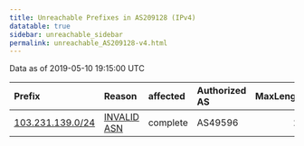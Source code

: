```yaml
---
title: Unreachable Prefixes in AS209128 (IPv4)
datatable: true
sidebar: unreachable_sidebar
permalink: unreachable_AS209128-v4.html
---
```


Data as of 2019-05-10 19:15:00 UTC


<div class="datatable-begin"></div>

| Prefix                                                     | Reason                                                                                                   | affected   | Authorized AS   |   MaxLength | Anchor                                         |   unreachable /24s |
|:-----------------------------------------------------------|:---------------------------------------------------------------------------------------------------------|:-----------|:----------------|------------:|:-----------------------------------------------|-------------------:|
| [103.231.139.0/24](https://stat.ripe.net/103.231.139.0/24) | [INVALID ASN](https://rpki-validator.ripe.net/announcement-preview?asn=AS209128&prefix=103.231.139.0/24) | complete   | AS49596         |          22 | [RIPE](unreachable_RIPE_NCC_RPKI_Root-v4.html) |                  1 |

<div class="datatable-end"></div>